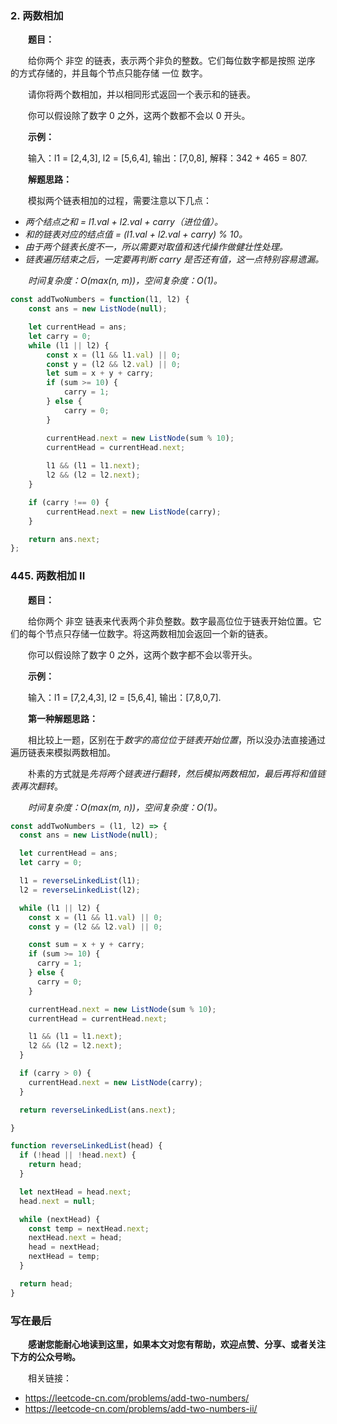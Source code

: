 ### 2. 两数相加

&emsp;&emsp;**题目：**

&emsp;&emsp;给你两个 非空 的链表，表示两个非负的整数。它们每位数字都是按照 逆序 的方式存储的，并且每个节点只能存储 一位 数字。

&emsp;&emsp;请你将两个数相加，并以相同形式返回一个表示和的链表。

&emsp;&emsp;你可以假设除了数字 0 之外，这两个数都不会以 0 开头。

&emsp;&emsp;**示例：**

&emsp;&emsp;输入：l1 = [2,4,3], l2 = [5,6,4], 输出：[7,0,8], 解释：342 + 465 = 807.

&emsp;&emsp;**解题思路：**

&emsp;&emsp;模拟两个链表相加的过程，需要注意以下几点：

- *两个结点之和 = l1.val + l2.val + carry（进位值）。*
- *和的链表对应的结点值 = (l1.val + l2.val + carry) % 10。*
- *由于两个链表长度不一，所以需要对取值和迭代操作做健壮性处理。*
- *链表遍历结束之后，一定要再判断 carry 是否还有值，这一点特别容易遗漏。*

&emsp;&emsp;*时间复杂度：O(max(n, m))，空间复杂度：O(1)。*

```JavaScript
const addTwoNumbers = function(l1, l2) {
    const ans = new ListNode(null);

    let currentHead = ans;
    let carry = 0;
    while (l1 || l2) {
        const x = (l1 && l1.val) || 0;
        const y = (l2 && l2.val) || 0;
        let sum = x + y + carry;
        if (sum >= 10) {
            carry = 1;
        } else {
            carry = 0;
        }

        currentHead.next = new ListNode(sum % 10);
        currentHead = currentHead.next;
        
        l1 && (l1 = l1.next);
        l2 && (l2 = l2.next);
    }

    if (carry !== 0) {
        currentHead.next = new ListNode(carry);
    }

    return ans.next;
};
```

### 445. 两数相加 II

&emsp;&emsp;**题目：**

&emsp;&emsp;给你两个 非空 链表来代表两个非负整数。数字最高位位于链表开始位置。它们的每个节点只存储一位数字。将这两数相加会返回一个新的链表。

&emsp;&emsp;你可以假设除了数字 0 之外，这两个数字都不会以零开头。

&emsp;&emsp;**示例：**

&emsp;&emsp;输入：l1 = [7,2,4,3], l2 = [5,6,4], 输出：[7,8,0,7].

&emsp;&emsp;**第一种解题思路：**

&emsp;&emsp;相比较上一题，区别在于*数字的高位位于链表开始位置*，所以没办法直接通过遍历链表来模拟两数相加。

&emsp;&emsp;朴素的方式就是*先将两个链表进行翻转，然后模拟两数相加，最后再将和值链表再次翻转*。

&emsp;&emsp;*时间复杂度：O(max(m, n))，空间复杂度：O(1)。*

```JavaScript
const addTwoNumbers = (l1, l2) => {
  const ans = new ListNode(null);

  let currentHead = ans;
  let carry = 0;

  l1 = reverseLinkedList(l1);
  l2 = reverseLinkedList(l2);

  while (l1 || l2) {
    const x = (l1 && l1.val) || 0;
    const y = (l2 && l2.val) || 0;

    const sum = x + y + carry;
    if (sum >= 10) {
      carry = 1;
    } else {
      carry = 0;
    }

    currentHead.next = new ListNode(sum % 10);
    currentHead = currentHead.next;

    l1 && (l1 = l1.next);
    l2 && (l2 = l2.next);
  }

  if (carry > 0) {
    currentHead.next = new ListNode(carry);
  }

  return reverseLinkedList(ans.next);

}

function reverseLinkedList(head) {
  if (!head || !head.next) {
    return head;
  }

  let nextHead = head.next;
  head.next = null;

  while (nextHead) {
    const temp = nextHead.next;
    nextHead.next = head;
    head = nextHead;
    nextHead = temp;
  }

  return head;
}
```

### 写在最后

&emsp;&emsp;**感谢您能耐心地读到这里，如果本文对您有帮助，欢迎点赞、分享、或者关注下方的公众号哟。**

&emsp;&emsp;相关链接：

- https://leetcode-cn.com/problems/add-two-numbers/
- https://leetcode-cn.com/problems/add-two-numbers-ii/